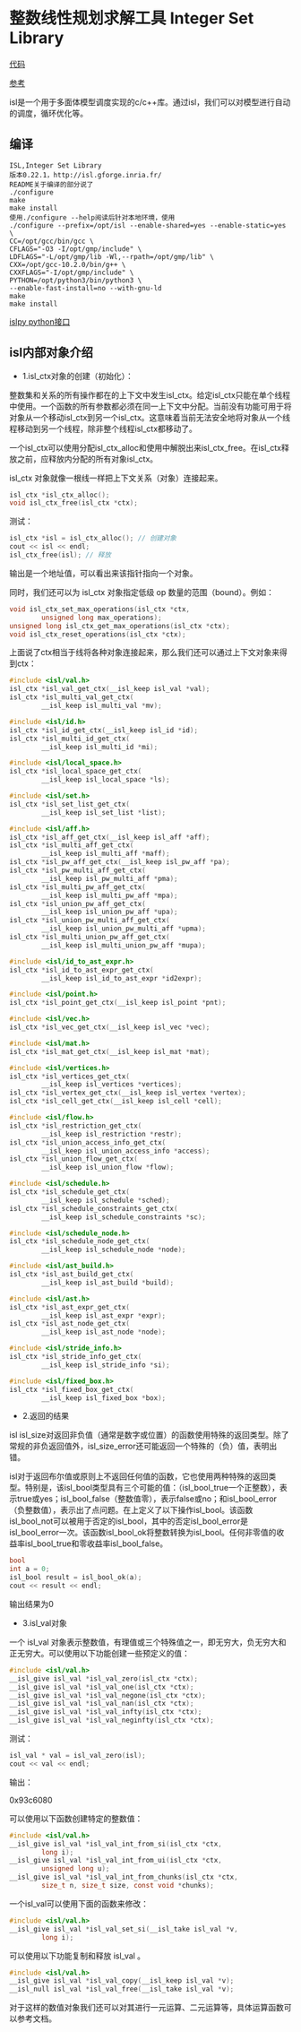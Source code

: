 # 整数线性规划求解工具 Integer Set Library
[代码](http://isl.gforge.inria.fr/)

[参考](https://blog.csdn.net/wangbowj123/article/details/101854176)

isl是一个用于多面体模型调度实现的c/c++库。通过isl，我们可以对模型进行自动的调度，循环优化等。

## 编译

    ISL,Integer Set Library
    版本0.22.1，http://isl.gforge.inria.fr/
    README关于编译的部分说了
    ./configure
    make
    make install
    使用./configure --help阅读后针对本地环境，使用
    ./configure --prefix=/opt/isl --enable-shared=yes --enable-static=yes \
    CC=/opt/gcc/bin/gcc \
    CFLAGS="-O3 -I/opt/gmp/include" \
    LDFLAGS="-L/opt/gmp/lib -Wl,--rpath=/opt/gmp/lib" \
    CXX=/opt/gcc-10.2.0/bin/g++ \
    CXXFLAGS="-I/opt/gmp/include" \
    PYTHON=/opt/python3/bin/python3 \
    --enable-fast-install=no --with-gnu-ld
    make
    make install

[islpy python接口](https://github.com/inducer/islpy)

 
## isl内部对象介绍

* 1.isl_ctx对象的创建（初始化）：

整数集和关系的所有操作都在的上下文中发生isl_ctx。给定isl_ctx只能在单个线程中使用。一个函数的所有参数都必须在同一上下文中分配。当前没有功能可用于将对象从一个移动isl_ctx到另一个isl_ctx。这意味着当前无法安全地将对象从一个线程移动到另一个线程，除非整个线程isl_ctx都移动了。

一个isl_ctx可以使用分配isl_ctx_alloc和使用中解脱出来isl_ctx_free。在isl_ctx释放之前，应释放内分配的所有对象isl_ctx。

isl_ctx 对象就像一根线一样把上下文关系（对象）连接起来。
```c
isl_ctx *isl_ctx_alloc();
void isl_ctx_free(isl_ctx *ctx);
```
测试：
```c
isl_ctx *isl = isl_ctx_alloc(); // 创建对象
cout << isl << endl;
isl_ctx_free(isl); // 释放
```
输出是一个地址值，可以看出来该指针指向一个对象。

同时，我们还可以为 isl_ctx 对象指定低级 op 数量的范围（bound）。例如：
```c
void isl_ctx_set_max_operations(isl_ctx *ctx,
        unsigned long max_operations);
unsigned long isl_ctx_get_max_operations(isl_ctx *ctx);
void isl_ctx_reset_operations(isl_ctx *ctx);
```
上面说了ctx相当于线将各种对象连接起来，那么我们还可以通过上下文对象来得到ctx：
```c
#include <isl/val.h>
isl_ctx *isl_val_get_ctx(__isl_keep isl_val *val);
isl_ctx *isl_multi_val_get_ctx(
        __isl_keep isl_multi_val *mv);

#include <isl/id.h>
isl_ctx *isl_id_get_ctx(__isl_keep isl_id *id);
isl_ctx *isl_multi_id_get_ctx(
        __isl_keep isl_multi_id *mi);

#include <isl/local_space.h>
isl_ctx *isl_local_space_get_ctx(
        __isl_keep isl_local_space *ls);

#include <isl/set.h>
isl_ctx *isl_set_list_get_ctx(
        __isl_keep isl_set_list *list);

#include <isl/aff.h>
isl_ctx *isl_aff_get_ctx(__isl_keep isl_aff *aff);
isl_ctx *isl_multi_aff_get_ctx(
        __isl_keep isl_multi_aff *maff);
isl_ctx *isl_pw_aff_get_ctx(__isl_keep isl_pw_aff *pa);
isl_ctx *isl_pw_multi_aff_get_ctx(
        __isl_keep isl_pw_multi_aff *pma);
isl_ctx *isl_multi_pw_aff_get_ctx(
        __isl_keep isl_multi_pw_aff *mpa);
isl_ctx *isl_union_pw_aff_get_ctx(
        __isl_keep isl_union_pw_aff *upa);
isl_ctx *isl_union_pw_multi_aff_get_ctx(
        __isl_keep isl_union_pw_multi_aff *upma);
isl_ctx *isl_multi_union_pw_aff_get_ctx(
        __isl_keep isl_multi_union_pw_aff *mupa);

#include <isl/id_to_ast_expr.h>
isl_ctx *isl_id_to_ast_expr_get_ctx(
        __isl_keep isl_id_to_ast_expr *id2expr);

#include <isl/point.h>
isl_ctx *isl_point_get_ctx(__isl_keep isl_point *pnt);

#include <isl/vec.h>
isl_ctx *isl_vec_get_ctx(__isl_keep isl_vec *vec);

#include <isl/mat.h>
isl_ctx *isl_mat_get_ctx(__isl_keep isl_mat *mat);

#include <isl/vertices.h>
isl_ctx *isl_vertices_get_ctx(
        __isl_keep isl_vertices *vertices);
isl_ctx *isl_vertex_get_ctx(__isl_keep isl_vertex *vertex);
isl_ctx *isl_cell_get_ctx(__isl_keep isl_cell *cell);

#include <isl/flow.h>
isl_ctx *isl_restriction_get_ctx(
        __isl_keep isl_restriction *restr);
isl_ctx *isl_union_access_info_get_ctx(
        __isl_keep isl_union_access_info *access);
isl_ctx *isl_union_flow_get_ctx(
        __isl_keep isl_union_flow *flow);

#include <isl/schedule.h>
isl_ctx *isl_schedule_get_ctx(
        __isl_keep isl_schedule *sched);
isl_ctx *isl_schedule_constraints_get_ctx(
        __isl_keep isl_schedule_constraints *sc);

#include <isl/schedule_node.h>
isl_ctx *isl_schedule_node_get_ctx(
        __isl_keep isl_schedule_node *node);

#include <isl/ast_build.h>
isl_ctx *isl_ast_build_get_ctx(
        __isl_keep isl_ast_build *build);

#include <isl/ast.h>
isl_ctx *isl_ast_expr_get_ctx(
        __isl_keep isl_ast_expr *expr);
isl_ctx *isl_ast_node_get_ctx(
        __isl_keep isl_ast_node *node);

#include <isl/stride_info.h>
isl_ctx *isl_stride_info_get_ctx(
        __isl_keep isl_stride_info *si);

#include <isl/fixed_box.h>
isl_ctx *isl_fixed_box_get_ctx(
        __isl_keep isl_fixed_box *box);
```
        
* 2.返回的结果

isl isl_size对返回非负值（通常是数字或位置）的函数使用特殊的返回类型。除了常规的非负返回值外，isl_size_error还可能返回一个特殊的（负）值，表明出错。

isl对于返回布尔值或原则上不返回任何值的函数，它也使用两种特殊的返回类型。特别是，该isl_bool类型具有三个可能的值：（isl_bool_true一个正整数），表示true或yes；isl_bool_false（整数值零），表示false或no；和isl_bool_error（负整数值），表示出了点问题。在上定义了以下操作isl_bool。该函数isl_bool_not可以被用于否定的isl_bool，其中的否定isl_bool_error是isl_bool_error一次。该函数isl_bool_ok将整数转换为isl_bool。任何非零值的收益率isl_bool_true和零收益率isl_bool_false。

```c
bool
int a = 0;
isl_bool result = isl_bool_ok(a);
cout << result << endl;
 ```
输出结果为0


* 3.isl_val对象

一个 isl_val 对象表示整数值，有理值或三个特殊值之一，即无穷大，负无穷大和正无穷大。可以使用以下功能创建一些预定义的值：
```c
#include <isl/val.h>
__isl_give isl_val *isl_val_zero(isl_ctx *ctx);
__isl_give isl_val *isl_val_one(isl_ctx *ctx);
__isl_give isl_val *isl_val_negone(isl_ctx *ctx);
__isl_give isl_val *isl_val_nan(isl_ctx *ctx);
__isl_give isl_val *isl_val_infty(isl_ctx *ctx);
__isl_give isl_val *isl_val_neginfty(isl_ctx *ctx);
```
测试：
```c
isl_val * val = isl_val_zero(isl);
cout << val << endl;
```
输出：

0x93c6080

可以使用以下函数创建特定的整数值：
```c
#include <isl/val.h>
__isl_give isl_val *isl_val_int_from_si(isl_ctx *ctx,
        long i);
__isl_give isl_val *isl_val_int_from_ui(isl_ctx *ctx,
        unsigned long u);
__isl_give isl_val *isl_val_int_from_chunks(isl_ctx *ctx,
        size_t n, size_t size, const void *chunks);
```
一个isl_val可以使用下面的函数来修改：
```c
#include <isl/val.h>
__isl_give isl_val *isl_val_set_si(__isl_take isl_val *v,
        long i);
```
可以使用以下功能复制和释放 isl_val 。
```c
#include <isl/val.h>
__isl_give isl_val *isl_val_copy(__isl_keep isl_val *v);
__isl_null isl_val *isl_val_free(__isl_take isl_val *v);
```
对于这样的数值对象我们还可以对其进行一元运算、二元运算等，具体运算函数可以参考文档。




